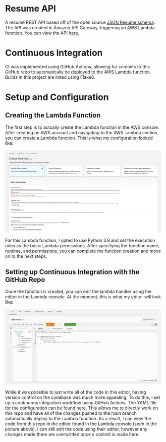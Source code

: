 # Resume API
A resume REST API based off of the open source [JSON Resume schema](https://jsonresume.org/schema/). The API was created in Amazon API Gateway, triggering an AWS Lambda function. You can view the API [here](https://9t130sagn0.execute-api.us-east-1.amazonaws.com/default/resume-api).

# Continuous Integration
CI was implemented using GitHub Actions, allowing for commits to this GitHub repo to automatically be deployed to the AWS Lambda function. Builds in this project are linted using Flake8.

# Setup and Configuration
## Creating the Lambda Function
The first step is to actually create the Lambda function in the AWS console. After creating an AWS account and navigating to the AWS Lambda section, you can create a Lambda function. This is what my configuration looked like:

![create function](https://github.com/smm3123/resume-api/blob/main/img/lambda_create_function.jpg)

For this Lambda function, I opted to use Python 3.8 and set the execution roles as the basic Lambda permissions. After specifying the function name, runtime, and permissions, you can complete the function creation and move on to the next steps.

## Setting up Continuous Integration with the GitHub Repo
Once the function is created, you can edit the lambda handler using the editor in the Lambda console. At the moment, this is what my editor will look like:

![code source](https://github.com/smm3123/resume-api/blob/main/img/lambda_code_source.jpg)

While it was possible to just write all of the code in this editor, having version control on the codebase was much more appealing. To do this, I set up a continuous integration workflow using GitHub Actions. The YAML file for the configuration can be found [here](https://github.com/smm3123/resume-api/blob/main/.github/workflows/main.yml). This allows me to directly work on this repo and have all of the changes pushed to the main branch automatically deploy to the Lambda function. As a result, I can view the code from this repo in the editor found in the Lambda console (seen in the picture above). I can still edit the code using their editor, however any changes made there are overwritten once a commit is made here. 
